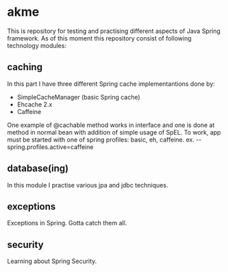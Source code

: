 # akme
This is repository for testing and practising different aspects of Java Spring framework. As of this moment this repository consist of following technology modules:

## caching
In this part I have three different Spring cache implementantions done by:
- SimpleCacheManager (basic Spring cache)
- Ehcache 2.x
- Caffeine

One example of @cachable method works in interface and one is done at method in normal bean with addition of simple usage of SpEL.
To work, app must be started with one of spring profiles: basic, eh, caffeine.
ex. --spring.profiles.active=caffeine

## database(ing)

In this module I practise various jpa and jdbc techniques.
## exceptions

Exceptions in Spring. Gotta catch them all.

## security

Learning about Spring Security.
